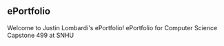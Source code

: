 ## ePortfolio

Welcome to Justin Lombardi's ePortfolio!
ePortfolio for Computer Science Capstone 499 at SNHU
